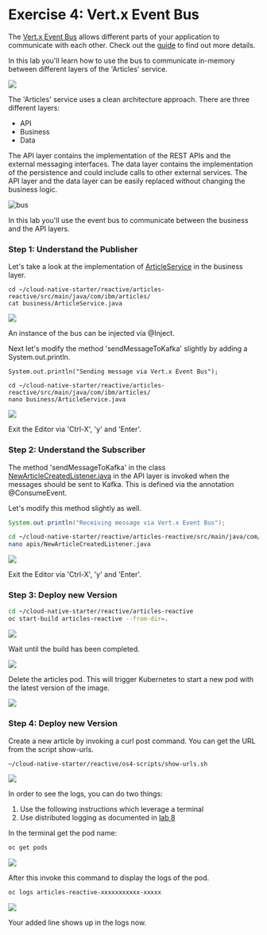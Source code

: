 # Exercise 4: Vert.x Event Bus

The [Vert.x Event Bus](https://vertx.io/docs/vertx-core/java/#event_bus) allows different parts of your application to communicate with each other. Check out the [guide](https://quarkus.io/guides/reactive-messaging) to find out more details.

In this lab you'll learn how to use the bus to communicate in-memory between different layers of the 'Articles' service.

![](../../images/event-bus1.png)

The 'Articles' service uses a clean architecture approach. There are three different layers:

* API
* Business
* Data

The API layer contains the implementation of the REST APIs and the external messaging interfaces. The data layer contains the implementation of the persistence and could include calls to other external services. The API layer and the data layer can be easily replaced without changing the business logic.

![bus](../../images/event-bus2.png)

In this lab you'll use the event bus to communicate between the business and the API layers.

### Step 1: Understand the Publisher

Let's take a look at the implementation of [ArticleService](https://github.com/IBM/cloud-native-starter/blob/master/reactive/articles-reactive/src/main/java/com/ibm/articles/business/ArticleService.java) in the business layer.

```
cd ~/cloud-native-starter/reactive/articles-reactive/src/main/java/com/ibm/articles/
cat business/ArticleService.java
```

![](../../images/event-bus3.png)

An instance of the bus can be injected via @Inject.

Next let's modify the method 'sendMessageToKafka' slightly by adding a System.out.println.

```
System.out.println("Sending message via Vert.x Event Bus");
```

```
cd ~/cloud-native-starter/reactive/articles-reactive/src/main/java/com/ibm/articles/
nano business/ArticleService.java
```

![](../../images/event-bus4.png)

Exit the Editor via 'Ctrl-X', 'y' and 'Enter'.

### Step 2: Understand the Subscriber

The method 'sendMessageToKafka' in the class [NewArticleCreatedListener.java](https://github.com/IBM/cloud-native-starter/blob/master/reactive/articles-reactive/src/main/java/com/ibm/articles/apis/NewArticleCreatedListener.java) in the API layer is invoked when the messages should be sent to Kafka. This is defined via the annotation @ConsumeEvent.

Let's modify this method slightly as well.

```java
System.out.println("Receiving message via Vert.x Event Bus");
```

```sh
cd ~/cloud-native-starter/reactive/articles-reactive/src/main/java/com/ibm/articles/
nano apis/NewArticleCreatedListener.java
```

![](../../images/event-bus5.png)

Exit the Editor via 'Ctrl-X', 'y' and 'Enter'.

### Step 3: Deploy new Version

```sh
cd ~/cloud-native-starter/reactive/articles-reactive
oc start-build articles-reactive --from-dir=.
```

![](../../images/event-bus6.png)

Wait until the build has been completed.

![](../../images/event-bus7.png)

Delete the articles pod. This will trigger Kubernetes to start a new pod with the latest version of the image.

![](../../images/event-bus8.png)

### Step 4: Deploy new Version

Create a new article by invoking a curl post command. You can get the URL from the script show-urls.

```sh
~/cloud-native-starter/reactive/os4-scripts/show-urls.sh
```

![](../../images/microprofile-kafka8.png)

In order to see the logs, you can do two things:

1. Use the following instructions which leverage a terminal
2. Use distributed logging as documented in [lab 8](lab8.md)

In the terminal get the pod name:

```sh
oc get pods
```

![](../../images/event-bus9.png)

After this invoke this command to display the logs of the pod.

```sh
oc logs articles-reactive-xxxxxxxxxxx-xxxxx
```

![](../../images/event-bus10.png)

Your added line shows up in the logs now.

